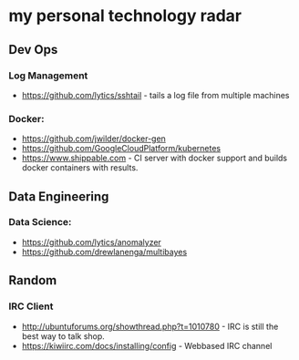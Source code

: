 my personal technology radar
===================

## Dev Ops
### Log Management 
- https://github.com/lytics/sshtail - tails a log file from multiple machines 

### Docker: 
- https://github.com/jwilder/docker-gen 
- https://github.com/GoogleCloudPlatform/kubernetes 
- https://www.shippable.com - CI server with docker support and builds docker containers with results.

## Data Engineering

### Data Science: 
- https://github.com/lytics/anomalyzer
- https://github.com/drewlanenga/multibayes 


## Random

### IRC Client
 - http://ubuntuforums.org/showthread.php?t=1010780 - IRC is still the best way to talk shop.
 - https://kiwiirc.com/docs/installing/config - Webbased IRC channel
